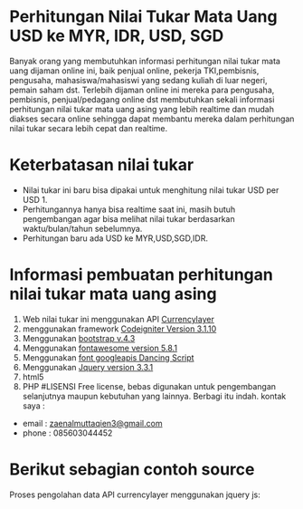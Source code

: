 # Perhitungan Nilai Tukar Mata Uang USD ke MYR, IDR, USD, SGD
Banyak orang yang membutuhkan informasi perhitungan nilai tukar mata uang dijaman online ini, 
baik penjual online, pekerja TKI,pembisnis,  	pengusaha, mahasiswa/mahasiswi yang sedang 
kuliah di luar negeri, pemain saham dst. 
Terlebih dijaman online ini mereka para pengusaha, pembisnis, penjual/pedagang online dst
membutuhkan sekali informasi perhitungan nilai tukar mata uang asing yang lebih realtime dan 
mudah diakses secara online sehingga dapat membantu mereka dalam perhitungan nilai tukar secara 
lebih cepat dan realtime.
# Keterbatasan nilai tukar
- Nilai tukar ini baru bisa dipakai untuk menghitung nilai tukar USD per USD 1.  
- Perhitungannya hanya bisa realtime saat ini, masih butuh pengembangan agar bisa melihat 
		  nilai tukar berdasarkan waktu/bulan/tahun sebelumnya.
- Perhitungan baru ada USD ke MYR,USD,SGD,IDR.
# Informasi pembuatan perhitungan nilai tukar mata uang asing 
1. Web nilai tukar ini menggunakan API [Currencylayer](https://currencylayer.com "Currencylayer.com")
2. menggunakan framework [Codeigniter Version 3.1.10](http://codeigniter.com "Codeigniter Version 3.1.10")
3. Menggunakan [bootstrap v.4.3](https://getbootstrap.com/ "bootstrap v.4.3")
4. Menggunakan [fontawesome version 5.8.1](https://fontawesome.com/start "fontawesome version 5.8.1")
5. Menggunakan [font googleapis Dancing Script](https://fontawesome.com/start "font googleapis Dancing Script")
5. Menggunakan [Jquery version 3.3.1](https://cdnjs.cloudflare.com/ajax/libs/jquery/3.3.1/jquery.min.js "Jquery version 3.3.1")
6. html5
7. PHP
#LISENSI
Free license, bebas digunakan untuk pengembangan selanjutnya maupun kebutuhan yang lainnya. Berbagi itu indah.
kontak saya :
- email : zaenalmuttaqien3@gmail.com
- phone : 085603044452

# Berikut sebagian contoh source
Proses pengolahan data API currencylayer menggunakan jquery js:
><script>
	function getAllCurrency(){
		var endpoint = 'live';
		var access_key = 'b8f26fe7d0c35cdb30264c1a26d993cf';
		var currencies = "USD,IDR,MYR,SGD";
	// execute the conversion using the "convert" endpoint:
		$.ajax({
		    url: 'http://apilayer.net/api/' + endpoint + '?access_key=' + access_key+'&currencies=' + currencies,   
		    dataType: 'json',
		    success: function(json) {
		    	var usd = json.quotes.USDUSD;
		    	var idr = json.quotes.USDIDR;
		    	var sgd = json.quotes.USDSGD;
		    	var myr = json.quotes.USDMYR;
		    	$( "#USD" ).html( "USD "+usd );
		    	$( "#IDR" ).html( "IDR "+idr );
		    	$( "#SGD" ).html( "SGD "+sgd );
		    	$( "#MYR" ).html( "MYR "+myr );
		        // access the conversion result in json.result
		        //alert(json.result);		                
}
]});
}setInterval(getAllCurrency ,3000);});
